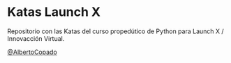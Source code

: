 # Katas Launch X

Repositorio con las Katas del curso propedútico de Python para Launch X / Innovacción Virtual.

<a href="https://github.com/AlbertoCopado">@AlbertoCopado</a>
